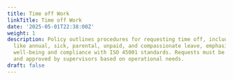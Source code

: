 ```yaml
---
title: Time off Work
linkTitle: Time off Work
date: '2025-05-01T22:38:00Z'
weight: 1
description: Policy outlines procedures for requesting time off, including categories
  like annual, sick, parental, unpaid, and compassionate leave, emphasizing employee
  well-being and compliance with ISO 45001 standards. Requests must be submitted timely
  and approved by supervisors based on operational needs.
draft: false
---
```



<!-- Unsupported block type: unsupported -->